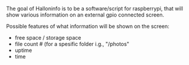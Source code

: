 The goal of Halloninfo is to be a software/script for raspberrypi, that will show various information on an external gpio connected screen.

Possible features of what information will be shown on the screen:
* free space / storage space
* file count # (for a spesific folder i.g., "/photos" 
* uptime
* time


